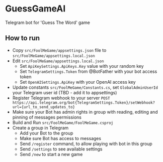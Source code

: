# GuessGameAI
Telegram bot for 'Guess The Word' game

## How to run

- Copy `src/FoolMeGame/appsettings.json` file to `src/FoolMeGame/appsettings.local.json`
- Edit `src/FoolMeGame/appsettings.local.json`
  - Set `ApiKeySettings.ApiKeys.Key` value with your random key
  - Set `TelegramSettings.Token` from @BotFather with your bot access token
  - Set `OpenAISettings.ApiKey` with your OpenAI access key
- Update constants `src/FoolMeGame/Constants.cs`, set `GlobalAdminUserId` your Telegram user id (TBD - add it to appsettings)
 - Register Telegram webhook to your server `POST https://api.telegram.org/bot{TelegramSettings.Token}/setWebhook?url={url_to_send_updates_to}`
 - Make sure your Bot has admin rights in group with reading, editing and pinning of messages permissions
 - Build and Run `src/FoolMeGame/FoolMeGame.csproj`
 - Create a group in Telegram
   - Add your Bot to the group
   - Make sure Bot has access to messages
   - Send `/register` command, to allow playing with bot in this group
   - Send `/settings` to see available settings
   - Send `/new` to start a new game
